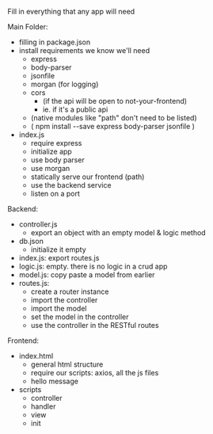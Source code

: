 Fill in everything that any app will need

Main Folder:
* filling in package.json
* install requirements we know we'll need
  * express
  * body-parser
  * jsonfile
  * morgan (for logging)
  * cors 
    * (if the api will be open to not-your-frontend)
    * ie. if it's a public api
  * (native modules like "path" don't need to be listed)
  * ( npm install --save express body-parser jsonfile )
* index.js
  * require express
  * initialize app
  * use body parser
  * use morgan
  * statically serve our frontend (path)
  * use the backend service
  * listen on a port

Backend:
* controller.js
  * export an object with an empty model & logic method
* db.json
  * initialize it empty
* index.js: export routes.js
* logic.js: empty.  there is no logic in a crud app
* model.js: copy paste a model from earlier
* routes.js: 
  * create a router instance
  * import the controller
  * import the model
  * set the model in the controller
  * use the controller in the RESTful routes

Frontend:
* index.html
  * general html structure
  * require our scripts: axios, all the js files
  * hello message
* scripts
  * controller
  * handler
  * view
  * init








